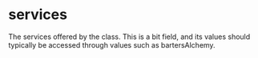 # services

The services offered by the class. This is a bit field, and its values should typically be accessed through values such as bartersAlchemy.
